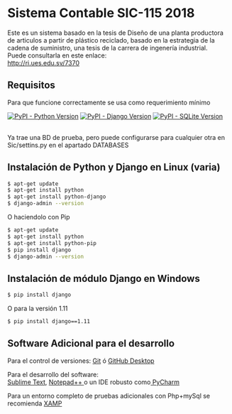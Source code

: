 # Sistema Contable SIC-115 2018

Este es un sistema basado en la tesis de Diseño de una planta productora de articulos a partir de plástico reciclado, basado en la estrategia de la cadena de suministro,
una tesis de la carrera de ingenería industrial.
<br>Puede consultarla en este enlace: <br> <a href="http://ri.ues.edu.sv/7370/"> http://ri.ues.edu.sv/7370</a>

## Requisitos
Para que funcione correctamente se usa como requerimiento mínimo

[![PyPI - Python Version](https://img.shields.io/badge/Python-v2.7-blue.svg)](https://www.python.org/downloads/)
[![PyPI - Django Version](https://img.shields.io/badge/Django-%3D%3E1.11-brightgreen.svg)](https://www.djangoproject.com/download/)
[![PyPI - SQLite Version](https://img.shields.io/badge/SQLite-v3-yellowgreen.svg)](https://www.djangoproject.com/download/)

<br>Ya trae una BD de prueba, pero puede configurarse para cualquier otra en Sic/settins.py en el apartado DATABASES

## Instalación de Python y Django en Linux (varia)

```bash
$ apt-get update
$ apt-get install python
$ apt-get install python-django
$ django-admin --version
```
O haciendolo con Pip
```bash
$ apt-get update
$ apt-get install python
$ apt-get install python-pip
$ pip install django
$ django-admin --version
```


## Instalación de módulo Django en Windows

```bash
$ pip install django
```

O para la versión 1.11
```bash
$ pip install django==1.11
```

## Software Adicional para el desarrollo

Para el control de versiones:
<a href="https://git-scm.com/"> Git</a> ó
<a href="https://desktop.github.com/"> GitHub Desktop</a>

Para el desarrollo del software:<br>
<a href="https://desktop.github.com/">Sublime Text</a>, <a href="https://notepad-plus-plus.org/download/">Notepad++ </a>
 o un IDE robusto como<a href="https://www.jetbrains.com/pycharm/"> PyCharm</a>

Para un entorno completo de pruebas adicionales con Php+mySql se recomienda
<a href="https://www.apachefriends.org/es/index.html">XAMP</a><br>

